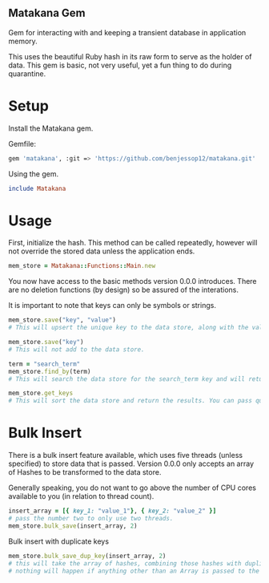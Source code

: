 ## Matakana Gem
Gem for interacting with and keeping a transient database in application memory.

This uses the beautiful Ruby hash in its raw form to serve as the holder of data.
This gem is basic, not very useful, yet a fun thing to do during quarantine.

# Setup

Install the Matakana gem.

Gemfile:

```bash
gem 'matakana', :git => 'https://github.com/benjessop12/matakana.git'
```

Using the gem.

```ruby
include Matakana
```

# Usage

First, initialize the hash. This method can be called repeatedly, however will not override the stored data unless the application ends.

```ruby
mem_store = Matakana::Functions::Main.new
```

You now have access to the basic methods version 0.0.0 introduces. There are no deletion functions (by design) so be assured of the interations.

It is important to note that keys can only be symbols or strings.

```ruby
mem_store.save("key", "value")
# This will upsert the unique key to the data store, along with the values. Values are not unique.

mem_store.save("key")
# This will not add to the data store.

term = "search_term"
mem_store.find_by(term)
# This will search the data store for the search_term key and will return the associated values. By default, all values are stored as arrays.

mem_store.get_keys
# This will sort the data store and return the results. You can pass quickly: true to return the keys without sorting them.
```

# Bulk Insert

There is a bulk insert feature available, which uses five threads (unless specified) to store data that is passed. Version 0.0.0 only accepts an array of Hashes to be transformed to the data store.

Generally speaking, you do not want to go above the number of CPU cores available to you (in relation to thread count).

```ruby
insert_array = [{ key_1: "value_1"}, { key_2: "value_2" }]
# pass the number two to only use two threads.
mem_store.bulk_save(insert_array, 2)
```

Bulk insert with duplicate keys

```ruby
mem_store.bulk_save_dup_key(insert_array, 2)
# this will take the array of hashes, combining those hashes with duplicate keys and merging the values together.
# nothing will happen if anything other than an Array is passed to the method.
```

